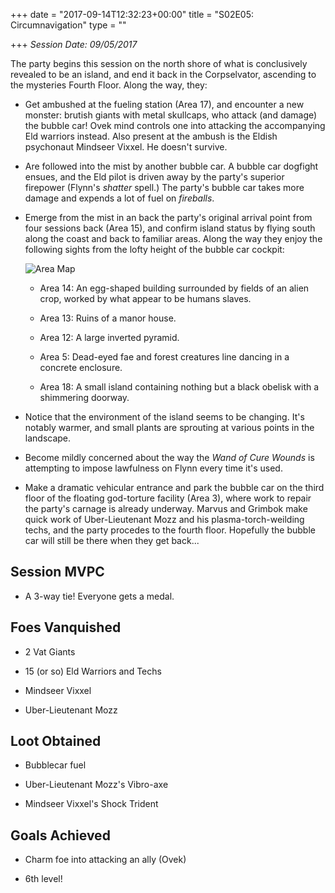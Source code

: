 +++
date = "2017-09-14T12:32:23+00:00"
title = "S02E05: Circumnavigation"
type = ""

+++
*Session Date: 09/05/2017*

The party begins this session on the north shore of what is conclusively revealed to be an island, and end it back in the Corpselvator, ascending to the mysteries Fourth Floor. Along the way, they:

* Get ambushed at the fueling station (Area 17), and encounter a new monster: brutish giants with metal skullcaps, who attack (and damage) the bubble car! Ovek mind controls one into attacking the accompanying Eld warriors instead. Also present at the ambush is the Eldish psychonaut Mindseer Vixxel. He doesn't survive.

* Are followed into the mist by another bubble car. A bubble car dogfight ensues, and the Eld pilot is driven away by the party's superior firepower (Flynn's *shatter* spell.) The party's bubble car takes more damage and expends a lot of fuel on *fireballs*.

* Emerge from the mist in an back the party's original arrival point from four sessions back (Area 15), and confirm island status by flying south along the coast and back to familiar areas. Along the way they enjoy the following sights from the lofty height of the bubble car cockpit:

    ![Area Map](/uploads/session-5-area-map.png)

    * Area 14: An egg-shaped building surrounded by fields of an alien crop, worked by what appear to be humans slaves.

    * Area 13: Ruins of a manor house.

    * Area 12: A large inverted pyramid.

    * Area 5: Dead-eyed fae and forest creatures line dancing in a concrete enclosure.

    * Area 18: A small island containing nothing but a black obelisk with a shimmering doorway.
    
    
* Notice that the environment of the island seems to be changing. It's notably warmer, and small plants are sprouting at various points in the landscape.

* Become mildly concerned about the way the *Wand of Cure Wounds* is attempting to impose lawfulness on Flynn every time it's used.

* Make a dramatic vehicular entrance and park the bubble car on the third floor of the floating god-torture facility (Area 3), where work to repair the party's carnage is already underway. Marvus and Grimbok make quick work of Uber-Lieutenant Mozz and his plasma-torch-weilding techs, and the party procedes to the fourth floor. Hopefully the bubble car will still be there when they get back...

## Session MVPC

* A 3-way tie! Everyone gets a medal.

## Foes Vanquished

* 2 Vat Giants

* 15 (or so) Eld Warriors and Techs

* Mindseer Vixxel

* Uber-Lieutenant Mozz

## Loot Obtained

* Bubblecar fuel

* Uber-Lieutenant Mozz's Vibro-axe

* Mindseer Vixxel's Shock Trident

## Goals Achieved

* Charm foe into attacking an ally (Ovek)

* 6th level!